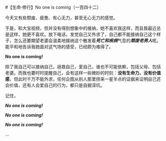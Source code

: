 #【生命⋅修行】No one is coming（一百四十二）

今天又有些颓废、疲惫、有心无力，甚至无心无力的感觉。

于是，和大宝视频，但并没有得到想象中的接纳，她不喜欢我这样，而且我最近总是这样，她更不喜欢。放下电话，发觉自己又外求了，自己都不能接纳自己这个样子，怎么还要期望老婆会温柔地接纳这个散发着***死亡和疾病***气息的***颓废老男人***呢。能平和地告诉我她面对这气场的感受，已经颇为难得了。

**No one is coming!**

除了我自己可以接纳自己，拯救自己，爱自己，谁也不可能依赖，包括父母、包括老婆。而我也要时时提醒自己，会有这样一些微妙的时刻：**没有生命力、没有价值感**，但此时千万不能外求，任何企图从别人那里捞来一星半点的证据来证明自己还会价值，还有人会爱自己的行为，都只是自掘深坑。

记住，

***No one is coming!***

***No one is coming!***

***No one is coming!***

...